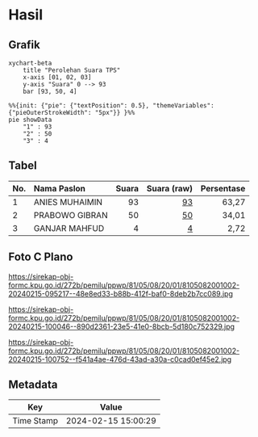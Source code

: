 # Hasil

## Grafik

```mermaid
xychart-beta
    title "Perolehan Suara TPS"
    x-axis [01, 02, 03]
    y-axis "Suara" 0 --> 93
    bar [93, 50, 4]
```

```mermaid
%%{init: {"pie": {"textPosition": 0.5}, "themeVariables": {"pieOuterStrokeWidth": "5px"}} }%%
pie showData
    "1" : 93
    "2" : 50
    "3" : 4
```

## Tabel

| No. | Nama Paslon    | Suara | Suara (raw) | Persentase |
|:--- |:-------------- | -----:| -----------:| ----------:|
| 1   | ANIES MUHAIMIN | 93    | [93][p-1]   | 63,27      |
| 2   | PRABOWO GIBRAN | 50    | [50][p-2]   | 34,01      |
| 3   | GANJAR MAHFUD  | 4     | [4][p-3]    | 2,72       |


[p-1]: https://github.com/gigit-pemilu/pemilu-2024-81-maluku/blob/main/pilpres/hitung-suara/sub/81-maluku/sub/05-seram-bagian-timur/sub/08-kilmury/sub/2001-selor/sub/002-tps/sub/paslon-1.txt
[p-2]: https://github.com/gigit-pemilu/pemilu-2024-81-maluku/blob/main/pilpres/hitung-suara/sub/81-maluku/sub/05-seram-bagian-timur/sub/08-kilmury/sub/2001-selor/sub/002-tps/sub/paslon-2.txt
[p-3]: https://github.com/gigit-pemilu/pemilu-2024-81-maluku/blob/main/pilpres/hitung-suara/sub/81-maluku/sub/05-seram-bagian-timur/sub/08-kilmury/sub/2001-selor/sub/002-tps/sub/paslon-3.txt

## Foto C Plano

https://sirekap-obj-formc.kpu.go.id/272b/pemilu/ppwp/81/05/08/20/01/8105082001002-20240215-095217--48e8ed33-b88b-412f-baf0-8deb2b7cc089.jpg

https://sirekap-obj-formc.kpu.go.id/272b/pemilu/ppwp/81/05/08/20/01/8105082001002-20240215-100046--890d2361-23e5-41e0-8bcb-5d180c752329.jpg

https://sirekap-obj-formc.kpu.go.id/272b/pemilu/ppwp/81/05/08/20/01/8105082001002-20240215-100752--f541a4ae-476d-43ad-a30a-c0cad0ef45e2.jpg


## Metadata

| Key        | Value               |
| ---------- | ------------------- |
| Time Stamp | 2024-02-15 15:00:29 |



